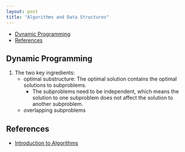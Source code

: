 ```yaml
---
layout: post
title: "Algorithms and Data Structures"
---
```


* [Dynamic Programming](#dynamic-programming)
* [References](#references)

## Dynamic Programming

1. The two key ingredients:
   * optimal substructure: The optimal solution contains the optimal solutions to subproblems.
       * The subproblems need to be independent, which means the solution to one subproblem does not affect the solution to another subproblem.
   * overlapping subproblems

## References

* [Introduction to Algorithms](https://www.amazon.com/Introduction-Algorithms-Leiserson-published-Hardcover-dp-B008F1DKXU/dp/B008F1DKXU/ref=mt_paperback?_encoding=UTF8&me=&qid=1586534178)
